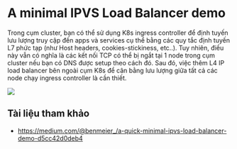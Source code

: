 # A minimal IPVS Load Balancer demo
Trong cụm cluster, bạn có thể sử dụng K8s ingress controller để định tuyến lưu lượng truy cập đến apps và services cụ thể bằng các quy tắc định tuyến L7 phức tạp (như Host headers, cookies-stickiness, etc..). Tuy nhiên, điều này vẫn có nghĩa là các kết nối TCP có thể bị ngắt tại 1 node trong cụm cluster nếu bạn có DNS được setup theo cách đó. Sau đó, việc thêm L4 IP load balancer bên ngoài cụm K8s để cân bằng lưu lượng giữa tất cả các node chạy ingress controller là cần thiết.

<img src=https://i.imgur.com/vNMa3lq.png>

## Tài liệu tham khảo
- https://medium.com/@benmeier_/a-quick-minimal-ipvs-load-balancer-demo-d5cc42d0deb4
